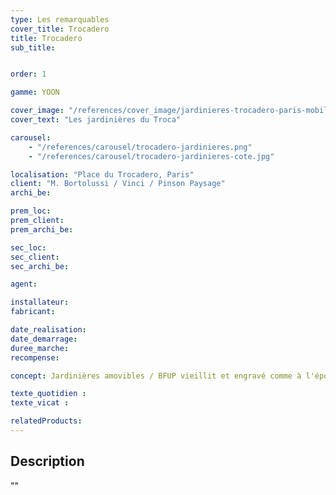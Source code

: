 ```yaml
---
type: Les remarquables
cover_title: Trocadero
title: Trocadero
sub_title:


order: 1

gamme: YOON

cover_image: "/references/cover_image/jardinieres-trocadero-paris-mobilum.jpg"
cover_text: "Les jardinières du Troca"

carousel:
    - "/references/carousel/trocadero-jardinieres.png"
    - "/references/carousel/trocadero-jardinieres-cote.jpg"

localisation: "Place du Trocadero, Paris"
client: "M. Bortolussi / Vinci / Pinson Paysage"
archi_be:

prem_loc:
prem_client:
prem_archi_be:

sec_loc:
sec_client:
sec_archi_be:

agent:

installateur:
fabricant:

date_realisation:
date_demarrage:
duree_marche:
recompense:

concept: Jardinières amovibles / BFUP vieillit et engravé comme à l'époque.

texte_quotidien :
texte_vicat :

relatedProducts:
---
```


## Description

""
